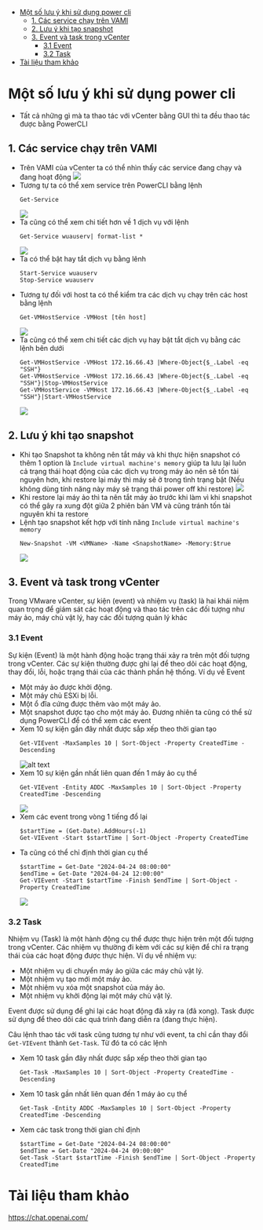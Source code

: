 - [Một số lưu ý khi sử dụng power cli](#một-số-lưu-ý-khi-sử-dụng-power-cli)
  - [1. Các service chạy trên VAMI](#1-các-service-chạy-trên-vami)
  - [2. Lưu ý khi tạo snapshot](#2-lưu-ý-khi-tạo-snapshot)
  - [3. Event và task trong vCenter](#3-event-và-task-trong-vcenter)
    - [3.1 Event](#31-event)
    - [3.2 Task](#32-task)
- [Tài liệu tham khảo](#tài-liệu-tham-khảo)
# Một số lưu ý khi sử dụng power cli
- Tất cả những gì mà ta thao tác với vCenter bằng GUI thì ta đều thao tác được bằng PowerCLI
## 1. Các service chạy trên VAMI
- Trên VAMI của vCenter ta có thể nhìn thấy các service đang chạy và đang hoạt động
  ![](anh/7.png)
- Tương tự ta có thể xem service trên PowerCLI bằng lệnh
  ```
  Get-Service
  ```
  ![](anh/8.png)
- Ta cũng có thể xem chi tiết hơn về 1 dịch vụ với lệnh
  ```
  Get-Service wuauserv| format-list *
  ```
  ![](anh/9.png)
- Ta có thể bật hay tắt dịch vụ bằng lênh
  ```
  Start-Service wuauserv
  Stop-Service wuauserv
  ```
- Tương tự đối với host ta có thể kiểm tra các dịch vụ chạy trên các host bằng lệnh
  ```
  Get-VMHostService -VMHost [tên host]
  ```
  ![](anh/10.png)
- Ta cũng có thể xem chi tiết các dịch vụ hay bật tắt dịch vụ bằng các lệnh bên dưới
  ```
  Get-VMHostService -VMHost 172.16.66.43 |Where-Object{$_.Label -eq "SSH"}
  Get-VMHostService -VMHost 172.16.66.43 |Where-Object{$_.Label -eq "SSH"}|Stop-VMHostService
  Get-VMHostService -VMHost 172.16.66.43 |Where-Object{$_.Label -eq "SSH"}|Start-VMHostService
  ```
  ![](anh/11.png)

## 2. Lưu ý khi tạo snapshot
- Khi tạo Snapshot ta không nên tắt máy và khi thực hiện snapshot có thêm 1 option là `Include virtual machine's memory` giúp ta lưu lại luôn cả trạng thái hoạt động của các dịch vụ trong máy ảo nên sẽ tốn tài nguyên hơn, khi restore lại máy thì máy sẽ ở trong tình trạng bật (Nếu không dùng tính năng này máy sẽ trạng thái power off khi restore)
  ![](anh/12.png)
- Khi restore lại máy ảo thì ta nên tắt máy ảo trước khi làm vì khi snapshot có thể gây ra xung đột giữa 2 phiên bản VM và cũng tránh tốn tài nguyên khi ta restore
- Lệnh tạo snapshot kết hợp với tính năng `Include virtual machine's memory`
  ```
  New-Snapshot -VM <VMName> -Name <SnapshotName> -Memory:$true
  ```
  ![](anh/13.png)
## 3. Event và task trong vCenter
Trong VMware vCenter, sự kiện (event) và nhiệm vụ (task) là hai khái niệm quan trọng để giám sát các hoạt động và thao tác trên các đối tượng như máy ảo, máy chủ vật lý, hay các đối tượng quản lý khác
### 3.1 Event
Sự kiện (Event) là một hành động hoặc trạng thái xảy ra trên một đối tượng trong vCenter. Các sự kiện thường được ghi lại để theo dõi các hoạt động, thay đổi, lỗi, hoặc trạng thái của các thành phần hệ thống.
Ví dụ về Event
- Một máy ảo được khởi động.
- Một máy chủ ESXi bị lỗi.
- Một ổ đĩa cứng được thêm vào một máy ảo.
- Một snapshot được tạo cho một máy ảo.
Đương nhiên ta cũng có thể sử dụng PowerCLI để có thể xem các event
- Xem 10 sự kiện gần đây nhất được sắp xếp theo thời gian tạo
  ```
  Get-VIEvent -MaxSamples 10 | Sort-Object -Property CreatedTime -Descending
  ```
  ![alt text](anh/14.png)
- Xem 10 sự kiện gần nhất liên quan đến 1 máy ảo cụ thể
  ```
  Get-VIEvent -Entity ADDC -MaxSamples 10 | Sort-Object -Property CreatedTime -Descending
  ```
  ![](anh/Screenshot_1.png)
- Xem các event trong vòng 1 tiếng đổ lại
  ```
  $startTime = (Get-Date).AddHours(-1)
  Get-VIEvent -Start $startTime | Sort-Object -Property CreatedTime
  ```
- Ta cũng có thể chỉ định thời gian cụ thể
  ```
  $startTime = Get-Date "2024-04-24 08:00:00"
  $endTime = Get-Date "2024-04-24 12:00:00"
  Get-VIEvent -Start $startTime -Finish $endTime | Sort-Object -Property CreatedTime
  ```
  ![](anh/Screenshot_2.png)
### 3.2 Task
Nhiệm vụ (Task) là một hành động cụ thể được thực hiện trên một đối tượng trong vCenter. Các nhiệm vụ thường đi kèm với các sự kiện để chỉ ra trạng thái của các hoạt động được thực hiện.
Ví dụ về nhiệm vụ:
- Một nhiệm vụ di chuyển máy ảo giữa các máy chủ vật lý.
- Một nhiệm vụ tạo mới một máy ảo.
- Một nhiệm vụ xóa một snapshot của máy ảo.
- Một nhiệm vụ khởi động lại một máy chủ vật lý.

Event được sử dụng để ghi lại các hoạt động đã xảy ra (đã xong). Task được sử dụng để theo dõi các quá trình đang diễn ra (đang thực hiện).

Câu lệnh thao tác với task cũng tương tự như với event, ta chỉ cần thay đổi `Get-VIEvent` thành `Get-Task`. Từ đó ta có các lệnh

- Xem 10 task gần đây nhất được sắp xếp theo thời gian tạo
  ```
  Get-Task -MaxSamples 10 | Sort-Object -Property CreatedTime -Descending
  ```
- Xem 10 task gần nhất liên quan đến 1 máy ảo cụ thể
  ```
  Get-Task -Entity ADDC -MaxSamples 10 | Sort-Object -Property CreatedTime -Descending
  ```
- Xem các task trong thời gian chỉ định
  ```
  $startTime = Get-Date "2024-04-24 08:00:00"
  $endTime = Get-Date "2024-04-24 09:00:00"
  Get-Task -Start $startTime -Finish $endTime | Sort-Object -Property CreatedTime
  ```

# Tài liệu tham khảo
https://chat.openai.com/